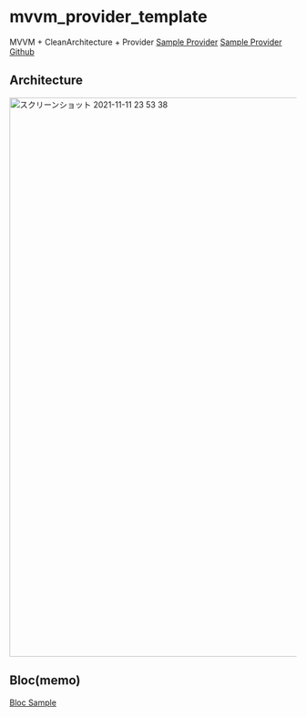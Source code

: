 # mvvm_provider_template

 MVVM + CleanArchitecture + Provider
 [Sample Provider](https://flutter.dev/docs/development/data-and-backend/state-mgmt/simple)
 [Sample Provider Github](https://github.com/flutter/samples/tree/master/provider_shopper/lib)

## Architecture

<img width="982" alt="スクリーンショット 2021-11-11 23 53 38" src="https://user-images.githubusercontent.com/77915965/141318947-9b6b40d1-509d-4c10-9699-9d6126cd9194.png">

## Bloc(memo)
[Bloc Sample](https://bloclibrary.dev/#/flutterlogintutorial)

